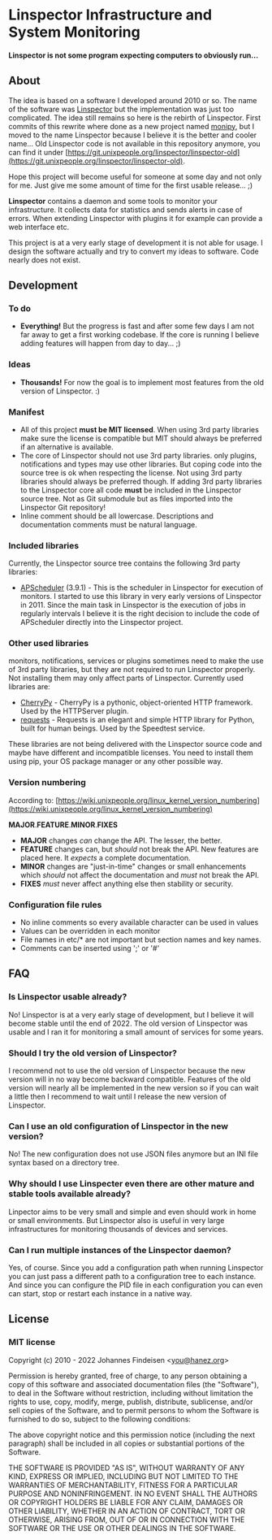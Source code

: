 # Linspector Infrastructure and System Monitoring

#### Linspector is not some program expecting computers to obviously run...

## About

The idea is based on a software I developed around 2010 or so. The name of the software was 
[Linspector](http://linspector.org/) but the implementation was just too
complicated. The idea still remains so here is the rebirth of Linspector. First commits 
of this rewrite where done as a new project named 
[monipy](https://git.unixpeople.org/linspector/monipy), but I moved to the name 
Linspector because I believe it is the better and cooler name... Old Linspector code is 
not available in this repository anymore, you can find it under 
[https://git.unixpeople.org/linspector/linspector-old](https://git.unixpeople.org/linspector/linspector-old).

Hope this project will become useful for someone at some day and not only for
me. Just give me some amount of time for the first usable release... ;)

**Linspector** contains a daemon and some tools to monitor your infrastructure. It
collects data for statistics and sends alerts in case of errors. When extending Linspector
with plugins it for example can provide a web interface etc.

This project is at a very early stage of development it is not able for usage.
I design the software actually and try to convert my ideas to software. Code
nearly does not exist.

## Development

### To do

- **Everything!** But the progress is fast and after some few days I am not far 
away to get a first working codebase. If the core is running I believe adding features
will happen from day to day... ;)

### Ideas

- **Thousands!** For now the goal is to implement most features from the old version
of Linspector. :)

### Manifest

- All of this project **must be MIT licensed**. When using 3rd party libraries make
sure the license is compatible but MIT should always be preferred if an
alternative is available.
- The core of Linspector should not use 3rd party libraries. only plugins,
notifications and types may use other libraries. But coping code into the
source tree is ok when respecting the license. Not using 3rd party libraries
should always be preferred though. If adding 3rd party libraries to the Linspector 
core all code **must** be included in the Linspector source tree. Not as Git
submodule but as files imported into the Linspector Git repository!
- Inline comment should be all lowercase. Descriptions and documentation comments
must be natural language.

### Included libraries

Currently, the Linspector source tree contains the following 3rd party libraries:

- [APScheduler](https://github.com/agronholm/apscheduler) (3.9.1) - This is the scheduler in Linspector for execution of monitors. I started 
to use this library in very early versions of Linspector in 2011. Since the main task
in Linspector is the execution of jobs in regularly intervals I believe it is the right 
decision to include the code of APScheduler directly into the Linspector project.

### Other used libraries

monitors, notifications, services or plugins sometimes need to make the use of 
3rd party libraries, but they are not required to run Linspector properly. Not installing 
them may only affect parts of Linspector. Currently used libraries are:

- [CherryPy](https://cherrypy.dev/) - CherryPy is a pythonic, object-oriented HTTP framework. Used by the HTTPServer plugin.
- [requests](https://requests.readthedocs.io/en/latest/) - Requests is an elegant and simple HTTP library for Python, built for human beings. Used by the Speedtest service.

These libraries are not being delivered with the Linspector source code and maybe have 
different and incompatible licenses. You need to install them using pip, your OS package
manager or any other possible way.

### Version numbering

According to: [https://wiki.unixpeople.org/linux_kernel_version_numbering](https://wiki.unixpeople.org/linux_kernel_version_numbering)

**MAJOR**.**FEATURE**.**MINOR**.**FIXES**

- **MAJOR** changes _can_ change the API. The lesser, the better.
- **FEATURE** changes can, but _should_ not break the API. New features are placed
  here. It _expects_ a complete documentation.
- **MINOR** changes are "just-in-time" changes or small enhancements which _should_
  not affect the documentation and _must_ not break the API.
- **FIXES** _must_ never affect anything else then stability or security.

### Configuration file rules

 - No inline comments so every available character can be used in values
 - Values can be overridden in each monitor
 - File names in etc/* are not important but section names and key names.
 - Comments can be inserted using ';' or '#'

## FAQ

### Is Linspector usable already?

No! Linspector is at a very early stage of development, but I believe it will become
stable until the end of 2022. The old version of Linspector was usable and I ran it for
monitoring a small amount of services for some years.

### Should I try the old version of Linspector?

I recommend not to use the old version of Linspector because the new version will 
in no way become backward compatible. Features of the old version will nearly all be
implemented in the new version so if you can wait a little then I recommend to wait 
until I release the new version of Linspector.

### Can I use an old configuration of Linspector in the new version?

No! The new configuration does not use JSON files anymore but an INI file syntax based on 
a directory tree.

### Why should I use Linspecter even there are other mature and stable tools available already?

Linpector aims to be very small and simple and even should work in home or small 
environments. But Linspector also is useful in very large infrastructures for monitoring
thousands of devices and services.

### Can I run multiple instances of the Linspector daemon?

Yes, of course. Since you add a configuration path when running Linspector you can 
just pass a different path to a configuration tree to each instance. And since you
can configure the PID file in each configuration you can even can start, stop or 
restart each instance in a native way.

## License

### MIT license

Copyright (c) 2010 - 2022 Johannes Findeisen &lt;you@hanez.org&gt;

Permission is hereby granted, free of charge, to any person obtaining a copy
of this software and associated documentation files (the "Software"), to deal
in the Software without restriction, including without limitation the rights
to use, copy, modify, merge, publish, distribute, sublicense, and/or sell
copies of the Software, and to permit persons to whom the Software is furnished
to do so, subject to the following conditions:

The above copyright notice and this permission notice (including the next
paragraph) shall be included in all copies or substantial portions of the
Software.

THE SOFTWARE IS PROVIDED "AS IS", WITHOUT WARRANTY OF ANY KIND, EXPRESS OR
IMPLIED, INCLUDING BUT NOT LIMITED TO THE WARRANTIES OF MERCHANTABILITY, FITNESS
FOR A PARTICULAR PURPOSE AND NONINFRINGEMENT. IN NO EVENT SHALL THE AUTHORS
OR COPYRIGHT HOLDERS BE LIABLE FOR ANY CLAIM, DAMAGES OR OTHER LIABILITY,
WHETHER IN AN ACTION OF CONTRACT, TORT OR OTHERWISE, ARISING FROM, OUT OF
OR IN CONNECTION WITH THE SOFTWARE OR THE USE OR OTHER DEALINGS IN THE SOFTWARE.
